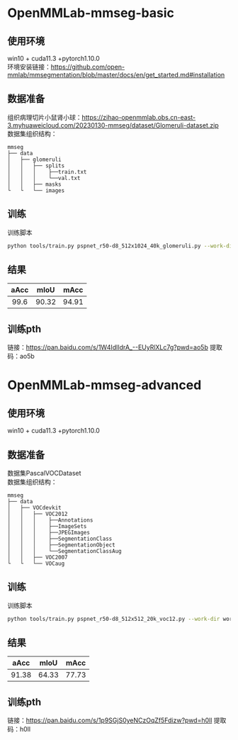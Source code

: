 # OpenMMLab-mmseg-basic
## 使用环境
win10 + cuda11.3 +pytorch1.10.0
<br>环境安装链接：https://github.com/open-mmlab/mmsegmentation/blob/master/docs/en/get_started.md#installation
## 数据准备
组织病理切片小鼠肾小球：https://zihao-openmmlab.obs.cn-east-3.myhuaweicloud.com/20230130-mmseg/dataset/Glomeruli-dataset.zip
<br>数据集组织结构：
```shell
mmseg
├── data
│   ├── glomeruli
│   │   ├── splits
│   │   │    ├──train.txt
│   │   │    └──val.txt
│   │   ├── masks
└   └   └── images
```
## 训练
训练脚本
```bash
python tools/train.py pspnet_r50-d8_512x1024_40k_glomeruli.py --work-dir work/pspnet
```
## 结果
|  aAcc  |   mIoU  |   mAcc  |
| :----: | :-----: | :-----: |
|  99.6  |  90.32  |  94.91  |
## 训练pth
链接：https://pan.baidu.com/s/1W4IdlIdrA_--EUyRlXLc7g?pwd=ao5b 
提取码：ao5b

# OpenMMLab-mmseg-advanced
## 使用环境
win10 + cuda11.3 +pytorch1.10.0
## 数据准备
数据集PascalVOCDataset
<br>数据集组织结构：
```shell
mmseg
├── data
│   ├── VOCdevkit
│   │   ├── VOC2012
│   │   │    ├──Annotations
│   │   │    ├──ImageSets
│   │   │    ├──JPEGImages
│   │   │    ├──SegmentationClass
│   │   │    ├──SegmentationObject
│   │   │    └──SegmentationClassAug
│   │   ├── VOC2007
└   └   └── VOCaug
```
## 训练
训练脚本
```bash
python tools/train.py pspnet_r50-d8_512x512_20k_voc12.py --work-dir work/voc
```
## 结果
|  aAcc  |   mIoU  |   mAcc  |
| :----: | :-----: | :-----: |
|  91.38 |  64.33  |  77.73  |

## 训练pth
链接：https://pan.baidu.com/s/1p9SGjS0yeNCzOqZf5Fdizw?pwd=h0ll 
提取码：h0ll
